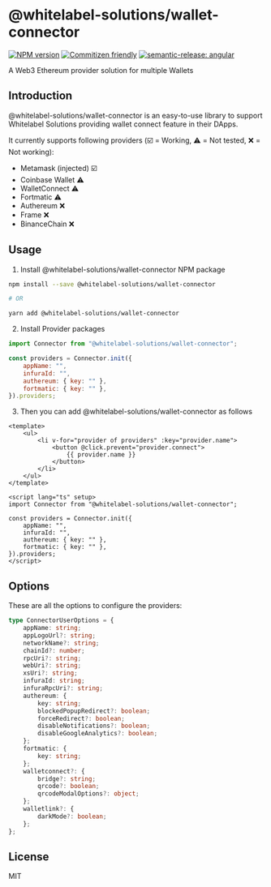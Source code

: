 # @whitelabel-solutions/wallet-connector

<a href="https://www.npmjs.com/package/@whitelabel-solutions/wallet-connector" target="__blank"><img src="https://img.shields.io/npm/v/@whitelabel-solutions/wallet-connector?color=a1b858&label=" alt="NPM version"></a>
[![Commitizen friendly](https://img.shields.io/badge/commitizen-friendly-brightgreen.svg)](http://commitizen.github.io/cz-cli/)
[![semantic-release: angular](https://img.shields.io/badge/semantic--release-angular-e10079?logo=semantic-release)](https://github.com/semantic-release/semantic-release)

A Web3 Ethereum provider solution for multiple Wallets

## Introduction

@whitelabel-solutions/wallet-connector is an easy-to-use library to support Whitelabel Solutions providing wallet connect feature in their DApps.

It currently supports following providers (:ballot_box_with_check: = Working, :warning: = Not tested, :x: = Not working):

-   Metamask (injected) :ballot_box_with_check:
-   Coinbase Wallet :warning:
-   WalletConnect :warning:
-   Fortmatic :warning:
-   Authereum :x:
-   Frame :x:
-   BinanceChain :x:

## Usage

1. Install @whitelabel-solutions/wallet-connector NPM package

```bash
npm install --save @whitelabel-solutions/wallet-connector

# OR

yarn add @whitelabel-solutions/wallet-connector
```

2. Install Provider packages

```js
import Connector from "@whitelabel-solutions/wallet-connector";

const providers = Connector.init({
    appName: "",
    infuraId: "",
    authereum: { key: "" },
    fortmatic: { key: "" },
}).providers;
```

3. Then you can add @whitelabel-solutions/wallet-connector as follows

```vue
<template>
    <ul>
        <li v-for="provider of providers" :key="provider.name">
            <button @click.prevent="provider.connect">
                {{ provider.name }}
            </button>
        </li>
    </ul>
</template>

<script lang="ts" setup>
import Connector from "@whitelabel-solutions/wallet-connector";

const providers = Connector.init({
    appName: "",
    infuraId: "",
    authereum: { key: "" },
    fortmatic: { key: "" },
}).providers;
</script>
```

## Options

These are all the options to configure the providers:

```ts
type ConnectorUserOptions = {
    appName: string;
    appLogoUrl?: string;
    networkName?: string;
    chainId?: number;
    rpcUri?: string;
    webUri?: string;
    xsUri?: string;
    infuraId: string;
    infuraRpcUri?: string;
    authereum: {
        key: string;
        blockedPopupRedirect?: boolean;
        forceRedirect?: boolean;
        disableNotifications?: boolean;
        disableGoogleAnalytics?: boolean;
    };
    fortmatic: {
        key: string;
    };
    walletconnect?: {
        bridge?: string;
        qrcode?: boolean;
        qrcodeModalOptions?: object;
    };
    walletlink?: {
        darkMode?: boolean;
    };
};
```

## License

MIT
